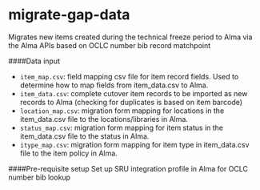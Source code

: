 # migrate-gap-data
Migrates new items created during the technical freeze period to Alma via the Alma APIs based on OCLC number bib record matchpoint

####Data input
* `item_map.csv`: field mapping csv file for item record fields.  Used to determine how to map fields from item_data.csv to Alma. 
* `item_data.csv`: complete cutover item records to be imported as new records to Alma (checking for duplicates is based on item barcode)
* `location_map.csv`: migration form mapping for locations in the item_data.csv file to the locations/libraries in Alma.
* `status_map.csv`: migration form mapping for item status in the item_data.csv file to the status in Alma. 
* `itype_map.csv`: migration form mapping for item type in item_data.csv file to the item policy in Alma. 

####Pre-requisite setup
Set up SRU integration profile in Alma for OCLC number bib lookup
